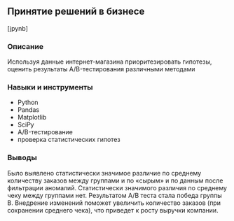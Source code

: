 ## Принятие решений в бизнесе 
[jpynb]

### Описание
Используя данные интернет-магазина приоритезировать гипотезы, оценить результаты A/B-тестирования различными методами
### Навыки и инструменты
 - Python
 - Pandas
- Matplotlib
- SciPy
- A/B-тестирование
- проверка статистических гипотез

### Выводы
Было выявлено статистически значимое различие по среднему количеству заказов между группами и  по «сырым» и  по данным после фильтрации аномалий.
Статистически значимого различия по среднему чеку между группами нет. Результатом А/В теста стала победа группы В. 
Внедрение изменений поможет увеличить количество заказов (при сохранении среднего чека), что приведет к росту выручки компании.

